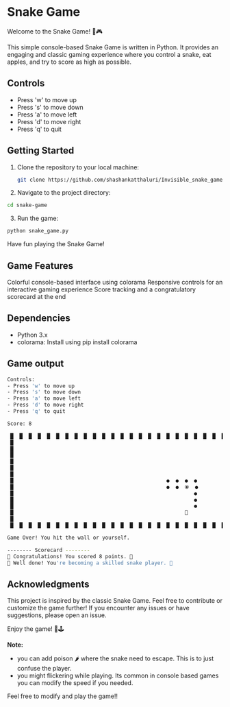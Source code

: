 # Snake Game

Welcome to the Snake Game! 🐍🎮

This simple console-based Snake Game is written in Python. It provides an engaging and classic gaming experience where you control a snake, eat apples, and try to score as high as possible.

## Controls

- Press 'w' to move up
- Press 's' to move down
- Press 'a' to move left
- Press 'd' to move right
- Press 'q' to quit

## Getting Started

1. Clone the repository to your local machine:

   ```bash
   git clone https://github.com/shashankatthaluri/Invisible_snake_game/snake-game.git
   ```
2. Navigate to the project directory:

```bash
cd snake-game
```
3. Run the game:

```bash
python snake_game.py
```
Have fun playing the Snake Game!

## Game Features
Colorful console-based interface using colorama
Responsive controls for an interactive gaming experience
Score tracking and a congratulatory scorecard at the end

## Dependencies
- Python 3.x
- colorama: Install using pip install colorama

## Game output
```bash
Controls:
- Press 'w' to move up
- Press 's' to move down
- Press 'a' to move left
- Press 'd' to move right
- Press 'q' to quit

Score: 8

 █  █  █  █  █  █  █  █  █  █  █  █  █  █  █  █  █  █  █  █  █  █  █  █  █
 █                                                                       █
 █                                                                       █
 █                                                                       █
 █                                                                       █
 █                                                                       █ 
 █                                                                       █ 
 █                                                  ●  ●  ●  ●           █ 
 █                                                  ●  ●  ⦿  ●           █ 
 █                                                           ●           █ 
 █                                                           ●           █ 
 █                                                           ●           █ 
 █                                                        🍎              █ 
 █                                                                       █ 
 █  █  █  █  █  █  █  █  █  █  █  █  █  █  █  █  █  █  █  █  █  █  █  █  █ 

Game Over! You hit the wall or yourself.

-------- Scorecard --------
🎉 Congratulations! You scored 8 points. 🎉
🌟 Well done! You're becoming a skilled snake player. 🌟
```

## Acknowledgments
This project is inspired by the classic Snake Game.
Feel free to contribute or customize the game further! If you encounter any issues or have suggestions, please open an issue.

Enjoy the game! 🐍🕹️

**Note:** 
- you can add poison 🌶 where the snake need to escape. This is to just confuse the player. 
- you might flickering while playing. Its common in console based games you can modify the speed if you needed.

Feel free to modify and play the game!! 

